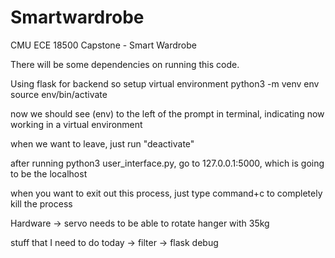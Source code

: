# Smartwardrobe
CMU ECE 18500 Capstone - Smart Wardrobe 

There will be some dependencies on running this code. 

Using flask for backend so setup virtual environment
python3 -m venv env
source env/bin/activate

now we should see (env) to the left of the prompt in terminal, indicating now working in a virtual environment

when we want to leave, just run "deactivate"

after running python3 user_interface.py,
go to 127.0.0.1:5000, which is going to be the localhost

when you want to exit out this process, just type command+c to completely kill the process

Hardware -> servo needs to be able to rotate hanger with 35kg

stuff that I need to do today
-> filter
-> flask debug

